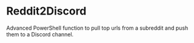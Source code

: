 # Reddit2Discord
Advanced PowerShell function to pull top urls from a subreddit and push them to a Discord channel.
